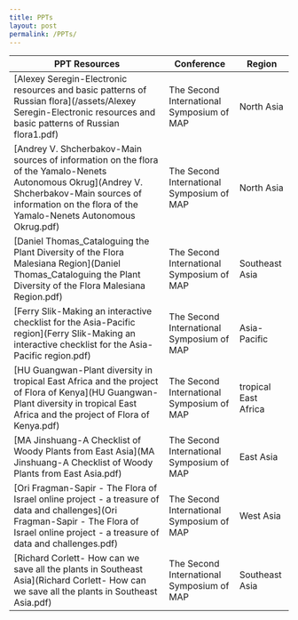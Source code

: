```yaml
---
title: PPTs
layout: post
permalink: /PPTs/
---
```


|PPT Resources|Conference|Region|
|---|---|---|
|[Alexey Seregin-Electronic resources and basic patterns of Russian flora](/assets/Alexey Seregin-Electronic resources and basic patterns of Russian flora1.pdf)|The Second International Symposium of MAP|North Asia|
|[Andrey V. Shcherbakov-Main sources of information on the flora of the Yamalo-Nenets Autonomous Okrug](Andrey V. Shcherbakov-Main sources of information on the flora of the Yamalo-Nenets Autonomous Okrug.pdf)|The Second International Symposium of MAP|North Asia|
|[Daniel Thomas_Cataloguing the Plant Diversity of the Flora Malesiana Region](Daniel Thomas_Cataloguing the Plant Diversity of the Flora Malesiana Region.pdf)|The Second International Symposium of MAP|Southeast Asia|
|[Ferry Slik-Making an interactive checklist for the Asia-Pacific region](Ferry Slik-Making an interactive checklist for the Asia-Pacific region.pdf) |The Second International Symposium of MAP|Asia-Pacific|
|[HU Guangwan-Plant diversity in tropical East Africa and the project of Flora of Kenya](HU Guangwan-Plant diversity in tropical East Africa and the project of Flora of Kenya.pdf)|The Second International Symposium of MAP| tropical East Africa|
|[MA Jinshuang-A Checklist of Woody Plants from East Asia](MA Jinshuang-A Checklist of Woody Plants from East Asia.pdf)|The Second International Symposium of MAP|East Asia|
|[Ori Fragman-Sapir - The Flora of Israel online project - a treasure of data and challenges](Ori Fragman-Sapir - The Flora of Israel online project - a treasure of data and challenges.pdf)|The Second International Symposium of MAP|West Asia|
|[Richard Corlett- How can we save all the plants in Southeast Asia](Richard Corlett- How can we save all the plants in Southeast Asia.pdf)|The Second International Symposium of MAP|Southeast Asia|

